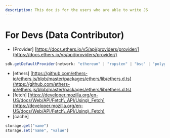 ```yaml
---
description: This doc is for the users who are able to write JS
---
```


# For Devs (Data Contributor)

* \[Provider] [https://docs.ethers.io/v5/api/providers/provider/](https://docs.ethers.io/v5/api/providers/provider/)

```typescript
sdk.getDefaultProvider(network: "ethereum" | "ropsten" | "bsc" | "polygon" | "ftm" | "avax" | "optimism" | "arbitrum" | "moonriver" | "harmony")
```

* \[ethers] [https://github.com/ethers-io/ethers.js/blob/master/packages/ethers/lib/ethers.d.ts](https://github.com/ethers-io/ethers.js/blob/master/packages/ethers/lib/ethers.d.ts)
* \[fetch] [https://developer.mozilla.org/en-US/docs/Web/API/Fetch\_API/Using\_Fetch](https://developer.mozilla.org/en-US/docs/Web/API/Fetch\_API/Using\_Fetch)
* \[cache]

```typescript
storage.get("name") 
storage.set("name", "value")
```

